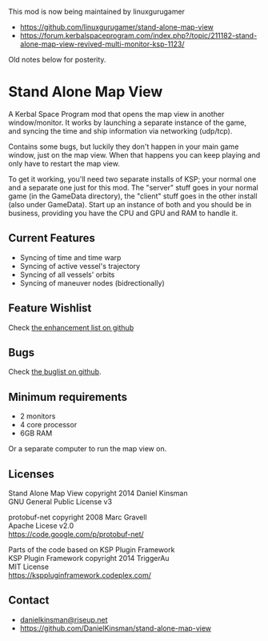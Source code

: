 This mod is now being maintained by linuxgurugamer

* https://github.com/linuxgurugamer/stand-alone-map-view
* https://forum.kerbalspaceprogram.com/index.php?/topic/211182-stand-alone-map-view-revived-multi-monitor-ksp-1123/

Old notes below for posterity.

Stand Alone Map View
====================

A Kerbal Space Program mod that opens the map view in another window/monitor.
It works by launching a separate instance of the game, and syncing the time
and ship information via networking (udp/tcp).

Contains some bugs, but luckily they don't happen in your main game window,
just on the map view. When that happens you can keep playing and only have
to restart the map view.

To get it working, you'll need two separate installs of KSP; your normal one
and a separate one just for this mod. The "server" stuff goes in your normal
game (in the GameData directory), the "client" stuff goes in the other
install (also under GameData). Start up an instance of both and you should
be in business, providing you have the CPU and GPU and RAM to handle it.

Current Features
----------------

* Syncing of time and time warp
* Syncing of active vessel's trajectory
* Syncing of all vessels' orbits
* Syncing of maneuver nodes (bidrectionally)

Feature Wishlist
----------------

Check [the enhancement list on github][1]

[1]: https://github.com/DanielKinsman/stand-alone-map-view/issues?labels=enhancement&page=1&state=open

Bugs
----

Check [the buglist on github][2].

[2]: https://github.com/DanielKinsman/stand-alone-map-view/issues?labels=bug&page=1&state=open

Minimum requirements
--------------------

* 2 monitors
* 4 core processor
* 6GB RAM

Or a separate computer to run the map view on.

Licenses
--------

Stand Alone Map View copyright 2014 Daniel Kinsman  
GNU General Public License v3

protobuf-net copyright 2008 Marc Gravell  
Apache Licese v2.0  
https://code.google.com/p/protobuf-net/

Parts of the code based on KSP Plugin Framework  
KSP Plugin Framework copyright 2014 TriggerAu  
MIT License  
https://ksppluginframework.codeplex.com/

Contact
-------

* danielkinsman@riseup.net
* https://github.com/DanielKinsman/stand-alone-map-view
